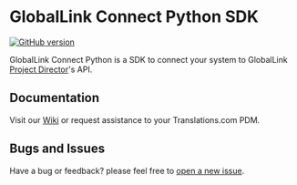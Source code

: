# GlobalLink Connect Python SDK

[![GitHub version](https://d25lcipzij17d.cloudfront.net/badge.svg?id=gh&type=6&v=4.18.0&x2=0)](https://github.com/translations-com/globallink-connect-api-python)

GlobalLink Connect Python is a SDK to connect your system to GlobalLink [Project Director](http://www.translations.com/products/products_GlobalLink_Project_Director.html)'s API.

## Documentation

Visit our [Wiki](https://github.com/translations-com/globallink-connect-api-python/wiki) or request assistance to your Translations.com PDM.

## Bugs and Issues

Have a bug or feedback? please feel free to [open a new issue](https://github.com/translations-com/globallink-connect-api-python/issues/new).




